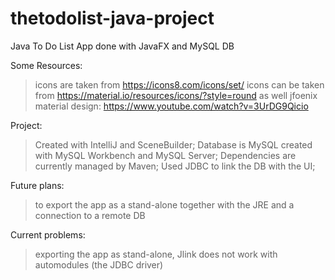 # thetodolist-java-project
Java To Do List App done with JavaFX and MySQL DB

Some Resources:
> icons are taken from https://icons8.com/icons/set/
> icons can be taken from https://material.io/resources/icons/?style=round as well
> jfoenix material design: https://www.youtube.com/watch?v=3UrDG9Qicio

Project:
> Created with IntelliJ and SceneBuilder;
> Database is MySQL created with MySQL Workbench and MySQL Server;
> Dependencies are currently managed by Maven;
> Used JDBC to link the DB with the UI;

Future plans: 
>to export the app as a stand-alone together with the JRE and a connection to a remote DB

Current problems: 
>exporting the app as stand-alone, Jlink does not work with automodules (the JDBC driver)
